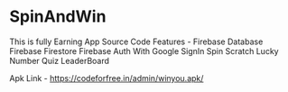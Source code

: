 # SpinAndWin

This is fully Earning App Source Code
Features - 
Firebase Database
Firebase Firestore
Firebase Auth With Google SignIn
Spin
Scratch
Lucky Number
Quiz
LeaderBoard

Apk Link - https://codeforfree.in/admin/winyou.apk/
